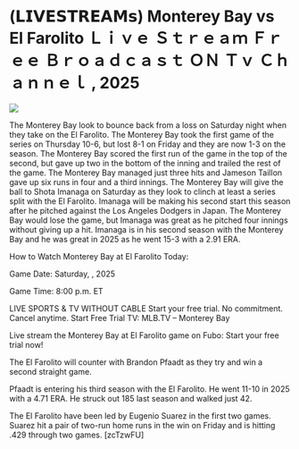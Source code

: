# (𝗟𝗜𝗩𝗘𝗦𝗧𝗥𝗘𝗔𝗠𝘀) Monterey Bay vs El Farolito Ｌｉｖｅ Ｓｔｒｅａｍ Ｆｒｅｅ Ｂｒｏａｄｃａｓｔ ＯＮ Ｔｖ Ｃｈａｎｎｅｌ , 2025  
  
  
[![](https://i.imgur.com/qSNzIqt.png)](https://movie.rssnews.media/CsJLBIss.php)  
  
The Monterey Bay look to bounce back from a loss on Saturday night when they take on the El Farolito. The Monterey Bay took the first game of the series on Thursday 10-6, but lost 8-1 on Friday and they are now 1-3 on the season. The Monterey Bay scored the first run of the game in the top of the second, but gave up two in the bottom of the inning and trailed the rest of the game. The Monterey Bay managed just three hits and Jameson Taillon gave up six runs in four and a third innings. The Monterey Bay will give the ball to Shota Imanaga on Saturday as they look to clinch at least a series split with the El Farolito. Imanaga will be making his second start this season after he pitched against the Los Angeles Dodgers in Japan. The Monterey Bay would lose the game, but Imanaga was great as he pitched four innings without giving up a hit. Imanaga is in his second season with the Monterey Bay and he was great in 2025 as he went 15-3 with a 2.91 ERA.

How to Watch Monterey Bay at El Farolito Today:

Game Date: Saturday, , 2025

Game Time: 8:00 p.m. ET

LIVE SPORTS & TV WITHOUT CABLE
Start your free trial. No commitment. Cancel anytime.
Start Free Trial
TV: MLB.TV – Monterey Bay

Live stream the Monterey Bay at El Farolito game on Fubo: Start your free trial now!

The El Farolito will counter with Brandon Pfaadt as they try and win a second straight game.

Pfaadt is entering his third season with the El Farolito. He went 11-10 in 2025 with a 4.71 ERA. He struck out 185 last season and walked just 42.

The El Farolito have been led by Eugenio Suarez in the first two games. Suarez hit a pair of two-run home runs in the win on Friday and is hitting .429 through two games. [zcTzwFU]